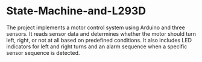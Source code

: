 # State-Machine-and-L293D
The project implements a motor control system using Arduino and three sensors. It reads sensor data and determines whether the motor should turn left, right, or not at all based on predefined conditions. It also includes LED indicators for left and right turns and an alarm sequence when a specific sensor sequence is detected.
